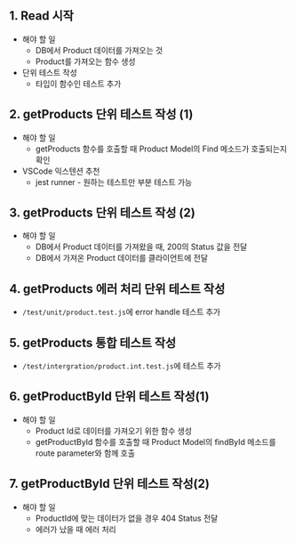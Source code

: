 ## 1. Read 시작
* 해야 할 일
  * DB에서 Product 데이터를 가져오는 것
  * Product를 가져오는 함수 생성
* 단위 테스트 작성
  * 타입이 함수인 테스트 추가

## 2. getProducts 단위 테스트 작성 (1)
* 해야 할 일
  * getProducts 함수를 호출할 때 Product Model의 Find 메소드가 호출되는지 확인
* VSCode 익스텐션 추천
  * jest runner - 원하는 테스트만 부분 테스트 가능

## 3. getProducts 단위 테스트 작성 (2)
* 해야 할 일
  * DB에서 Product 데이터를 가져왔을 때, 200의 Status 값을 전달
  * DB에서 가져온 Product 데이터를 클라이언트에 전달

## 4. getProducts 에러 처리 단위 테스트 작성
* `/test/unit/product.test.js`에 error handle 테스트 추가

## 5. getProducts 통합 테스트 작성
* `/test/intergration/product.int.test.js`에 테스트 추가

## 6. getProductById 단위 테스트 작성(1)
* 해야 할 일
  * Product Id로 데이터를 가져오기 위한 함수 생성
  * getProductById 함수를 호출할 때 Product Model의 findById 메소드를 route parameter와 함께 호출

## 7. getProductById 단위 테스트 작성(2)
* 해야 할 일
  * ProductId에 맞는 데이터가 없을 경우 404 Status 전달
  * 에러가 났을 때 에러 처리
